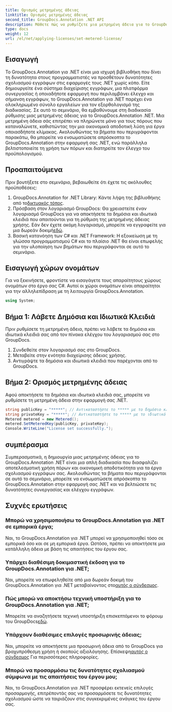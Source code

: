 ```yaml
---
title: Ορισμός μετρημένης άδειας
linktitle: Ορισμός μετρημένης άδειας
second_title: GroupDocs.Annotation .NET API
description: Μάθετε πώς να ρυθμίζετε μια μετρημένη άδεια για το GroupDocs.Annotation .NET για τη χρήση πόρων και τις δυνατότητες σχολιασμού τεκμηρίωσης στις εφαρμογές σας .NET.
type: docs
weight: 12
url: /el/net/applying-licenses/set-metered-license/
---
```

## Εισαγωγή
Το GroupDocs.Annotation για .NET είναι μια ισχυρή βιβλιοθήκη που δίνει τη δυνατότητα στους προγραμματιστές να προσθέτουν δυνατότητες σχολιασμού εγγράφων στις εφαρμογές τους .NET χωρίς κόπο. Είτε δημιουργείτε ένα σύστημα διαχείρισης εγγράφων, μια πλατφόρμα συνεργασίας ή οποιαδήποτε εφαρμογή που περιλαμβάνει έλεγχο και σήμανση εγγράφων, το GroupDocs.Annotation για .NET παρέχει ένα ολοκληρωμένο σύνολο εργαλείων για τον εξορθολογισμό της διαδικασίας.
Σε αυτό το σεμινάριο, θα εμβαθύνουμε στη διαδικασία ρύθμισης μιας μετρημένης άδειας για το GroupDocs.Annotation .NET. Μια μετρημένη άδεια σάς επιτρέπει να πληρώνετε μόνο για τους πόρους που καταναλώνετε, καθιστώντας την μια οικονομικά αποδοτική λύση για έργα οποιασδήποτε κλίμακας. Ακολουθώντας τα βήματα που περιγράφονται παρακάτω, θα μπορείτε να ενσωματώσετε απρόσκοπτα το GroupDocs.Annotation στην εφαρμογή σας .NET, ενώ παράλληλα βελτιστοποιείτε τη χρήση των πόρων και διατηρείτε τον έλεγχο του προϋπολογισμού.
## Προαπαιτούμενα
Πριν βουτήξετε στο σεμινάριο, βεβαιωθείτε ότι έχετε τις ακόλουθες προϋποθέσεις:
1.  GroupDocs.Annotation for .NET Library: Κάντε λήψη της βιβλιοθήκης από το[δικτυακός τόπος](https://releases.groupdocs.com/annotation/net/).
2. Πρόσβαση στον λογαριασμό GroupDocs: Θα χρειαστείτε έναν λογαριασμό GroupDocs για να αποκτήσετε τα δημόσια και ιδιωτικά κλειδιά που απαιτούνται για τη ρύθμιση της μετρημένης άδειας χρήσης. Εάν δεν έχετε ακόμη λογαριασμό, μπορείτε να εγγραφείτε για μια δωρεάν δοκιμή[εδώ](https://releases.groupdocs.com/).
3. Βασική κατανόηση των C# και .NET Framework: Η εξοικείωση με τη γλώσσα προγραμματισμού C# και το πλαίσιο .NET θα είναι επωφελής για την υλοποίηση των βημάτων που περιγράφονται σε αυτό το σεμινάριο.

## Εισαγωγή χώρων ονομάτων
Για να ξεκινήσετε, φροντίστε να εισαγάγετε τους απαραίτητους χώρους ονομάτων στο έργο σας C#. Αυτοί οι χώροι ονομάτων είναι απαραίτητοι για την αλληλεπίδραση με τη λειτουργία GroupDocs.Annotation.
```csharp
using System;
```
## Βήμα 1: Λάβετε Δημόσια και Ιδιωτικά Κλειδιά
Πριν ρυθμίσετε τη μετρημένη άδεια, πρέπει να λάβετε τα δημόσια και ιδιωτικά κλειδιά σας από τον πίνακα ελέγχου του λογαριασμού σας στο GroupDocs.
1. Συνδεθείτε στον λογαριασμό σας στο GroupDocs.
2. Μεταβείτε στην ενότητα διαχείρισης άδειας χρήσης.
3. Αντιγράψτε τα δημόσια και ιδιωτικά κλειδιά που παρέχονται από το GroupDocs.
## Βήμα 2: Ορισμός μετρημένης άδειας
Αφού αποκτήσετε τα δημόσια και ιδιωτικά κλειδιά σας, μπορείτε να ρυθμίσετε τη μετρημένη άδεια στην εφαρμογή σας .NET.
```csharp
string publicKey = "*****"; // Αντικαταστήστε το ***** με το δημόσιο κλειδί σας
string privateKey = "*****"; // Αντικαταστήστε το ***** με το ιδιωτικό σας κλειδί
Metered metered = new Metered();
metered.SetMeteredKey(publicKey, privateKey);
Console.WriteLine("License set successfully.");
```

## συμπέρασμα
Συμπερασματικά, η δημιουργία μιας μετρημένης άδειας για το GroupDocs.Annotation .NET είναι μια απλή διαδικασία που διασφαλίζει αποτελεσματική χρήση πόρων και οικονομική αποδοτικότητα για τα έργα σχολιασμού εγγράφων σας. Ακολουθώντας τα βήματα που περιγράφονται σε αυτό το σεμινάριο, μπορείτε να ενσωματώσετε απρόσκοπτα το GroupDocs.Annotation στην εφαρμογή σας .NET και να βελτιώσετε τις δυνατότητες συνεργασίας και ελέγχου εγγράφων.
## Συχνές ερωτήσεις
### Μπορώ να χρησιμοποιήσω το GroupDocs.Annotation για .NET σε εμπορικά έργα;
Ναι, το GroupDocs.Annotation για .NET μπορεί να χρησιμοποιηθεί τόσο σε εμπορικά όσο και σε μη εμπορικά έργα. Ωστόσο, πρέπει να αποκτήσετε μια κατάλληλη άδεια με βάση τις απαιτήσεις του έργου σας.
### Υπάρχει διαθέσιμη δοκιμαστική έκδοση για το GroupDocs.Annotation για .NET;
 Ναι, μπορείτε να επωφεληθείτε από μια δωρεάν δοκιμή του GroupDocs.Annotation για .NET μεταβαίνοντας στο[αυτός ο σύνδεσμος](https://releases.groupdocs.com/).
### Πώς μπορώ να αποκτήσω τεχνική υποστήριξη για το GroupDocs.Annotation για .NET;
 Μπορείτε να αναζητήσετε τεχνική υποστήριξη επισκεπτόμενοι το φόρουμ του GroupDocs[εδώ](https://forum.groupdocs.com/c/annotation/10).
### Υπάρχουν διαθέσιμες επιλογές προσωρινής άδειας;
 Ναι, μπορείτε να αποκτήσετε μια προσωρινή άδεια από το GroupDocs για βραχυπρόθεσμη χρήση ή σκοπούς αξιολόγησης. Επίσκεψη[αυτός ο σύνδεσμος](https://purchase.groupdocs.com/temporary-license/) Για περισσότερες πληροφορίες.
### Μπορώ να προσαρμόσω τις δυνατότητες σχολιασμού σύμφωνα με τις απαιτήσεις του έργου μου;
Ναι, το GroupDocs.Annotation για .NET προσφέρει εκτενείς επιλογές προσαρμογής, επιτρέποντάς σας να προσαρμόσετε τις δυνατότητες σχολιασμού ώστε να ταιριάζουν στις συγκεκριμένες ανάγκες του έργου σας.